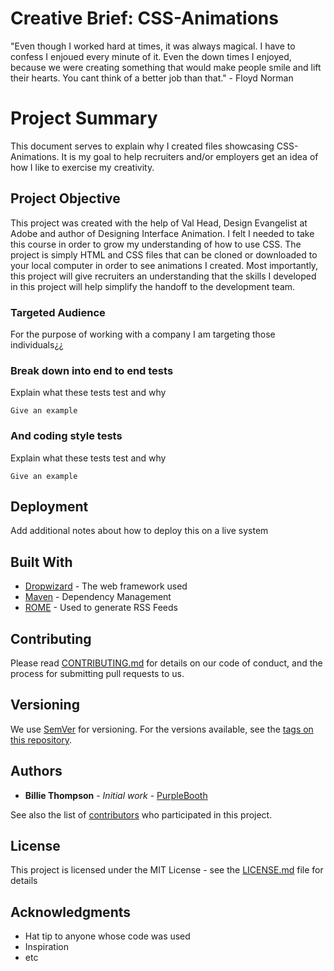 # Creative Brief: CSS-Animations

"Even though I worked hard at times, it was always magical. I have to confess I enjoued every minute of it. Even the down times I enjoyed, because we were creating something that would make people smile and lift their hearts. You cant think of a better job than that." - Floyd Norman

# Project Summary

This document serves to explain why I created files showcasing  CSS-Animations. It is my goal to help recruiters and/or employers get an idea of how I like to exercise my creativity. 

## Project Objective

This project was created with the help of Val Head, Design Evangelist at Adobe and author of Designing Interface Animation. I felt I needed to take this course in order to grow my understanding of how to use CSS. The project is simply HTML and CSS files that can be cloned or downloaded to your local computer in order to see animations I created. Most importantly, this project will give recruiters an understanding that the skills I developed in this project will help simplify the handoff to the development team. 

### Targeted Audience

For the purpose of working with a company I am targeting those individuals¿¿

### Break down into end to end tests

Explain what these tests test and why

```
Give an example
```

### And coding style tests

Explain what these tests test and why

```
Give an example
```

## Deployment

Add additional notes about how to deploy this on a live system

## Built With

* [Dropwizard](http://www.dropwizard.io/1.0.2/docs/) - The web framework used
* [Maven](https://maven.apache.org/) - Dependency Management
* [ROME](https://rometools.github.io/rome/) - Used to generate RSS Feeds

## Contributing

Please read [CONTRIBUTING.md](https://gist.github.com/PurpleBooth/b24679402957c63ec426) for details on our code of conduct, and the process for submitting pull requests to us.

## Versioning

We use [SemVer](http://semver.org/) for versioning. For the versions available, see the [tags on this repository](https://github.com/your/project/tags). 

## Authors

* **Billie Thompson** - *Initial work* - [PurpleBooth](https://github.com/PurpleBooth)

See also the list of [contributors](https://github.com/your/project/contributors) who participated in this project.

## License

This project is licensed under the MIT License - see the [LICENSE.md](LICENSE.md) file for details

## Acknowledgments

* Hat tip to anyone whose code was used
* Inspiration
* etc
